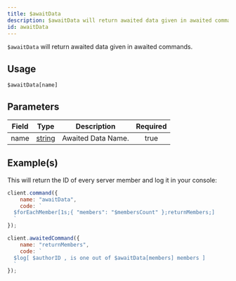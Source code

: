 ```yaml
---
title: $awaitData
description: $awaitData will return awaited data given in awaited commands.
id: awaitData
---
```


`$awaitData` will return awaited data given in awaited commands.

## Usage

```aoi
$awaitData[name]
```

## Parameters

| Field | Type                                                                                              | Description        | Required |
| ----- | ------------------------------------------------------------------------------------------------- | ------------------ | :------: |
| name  | [string](https://developer.mozilla.org/en-US/docs/Web/JavaScript/Reference/Global_Objects/String) | Awaited Data Name. |   true   |

## Example(s)

This will return the ID of every server member and log it in your console:

```javascript
client.command({
    name: "awaitData",
    code: `
  $forEachMember[1s;{ "members": "$membersCount" };returnMembers;]
  `
});

client.awaitedCommand({
    name: "returnMembers",
    code: `
  $log[ $authorID , is one out of $awaitData[members] members ]
  `
});
```
